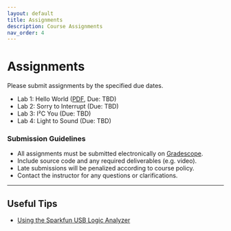 ```yaml
---
layout: default
title: Assignments
description: Course Assignments
nav_order: 4
---
```


# Assignments

Please submit assignments by the specified due dates.

* Lab 1: Hello World ([PDF](../assets/labs/lab1.pdf), Due: TBD)
* Lab 2: Sorry to Interrupt (Due: TBD)
* Lab 3: I²C You (Due: TBD)
* Lab 4: Light to Sound (Due: TBD)


### Submission Guidelines

- All assignments must be submitted electronically on [Gradescope](https://www.gradescope.com/courses/1126821).
- Include source code and any required deliverables (e.g. video).
- Late submissions will be penalized according to course policy.
- Contact the instructor for any questions or clarifications.

---

## Useful Tips

* [Using the Sparkfun USB Logic Analyzer](using-sparkfun-usb-logic-analyzer.md)